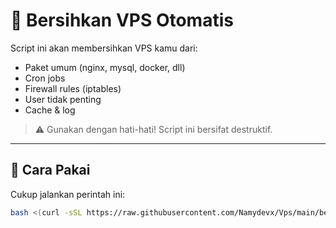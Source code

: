 # 🧹 Bersihkan VPS Otomatis

Script ini akan membersihkan VPS kamu dari:
- Paket umum (nginx, mysql, docker, dll)
- Cron jobs
- Firewall rules (iptables)
- User tidak penting
- Cache & log

> ⚠️ Gunakan dengan hati-hati! Script ini bersifat destruktif.

---

## 🔧 Cara Pakai

Cukup jalankan perintah ini:

```bash
bash <(curl -sSL https://raw.githubusercontent.com/Namydevx/Vps/main/bersihkan-vps.sh)
